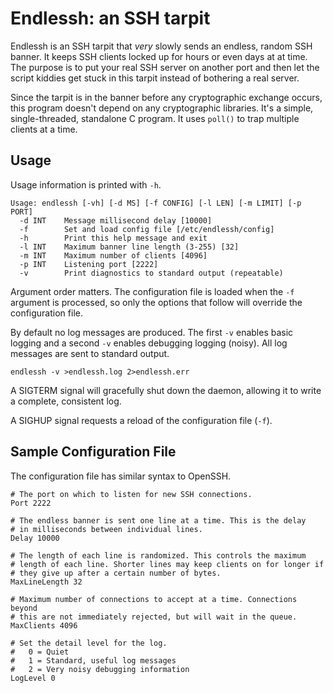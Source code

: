 # Endlessh: an SSH tarpit

Endlessh is an SSH tarpit that *very* slowly sends an endless, random
SSH banner. It keeps SSH clients locked up for hours or even days at at
time. The purpose is to put your real SSH server on another port and
then let the script kiddies get stuck in this tarpit instead of
bothering a real server.

Since the tarpit is in the banner before any cryptographic exchange
occurs, this program doesn't depend on any cryptographic libraries. It's
a simple, single-threaded, standalone C program. It uses `poll()` to
trap multiple clients at a time.

## Usage

Usage information is printed with `-h`.

```
Usage: endlessh [-vh] [-d MS] [-f CONFIG] [-l LEN] [-m LIMIT] [-p PORT]
  -d INT    Message millisecond delay [10000]
  -f        Set and load config file [/etc/endlessh/config]
  -h        Print this help message and exit
  -l INT    Maximum banner line length (3-255) [32]
  -m INT    Maximum number of clients [4096]
  -p INT    Listening port [2222]
  -v        Print diagnostics to standard output (repeatable)
```

Argument order matters. The configuration file is loaded when the `-f`
argument is processed, so only the options that follow will override the
configuration file.

By default no log messages are produced. The first `-v` enables basic
logging and a second `-v` enables debugging logging (noisy). All log
messages are sent to standard output.

    endlessh -v >endlessh.log 2>endlessh.err

A SIGTERM signal will gracefully shut down the daemon, allowing it to
write a complete, consistent log.

A SIGHUP signal requests a reload of the configuration file (`-f`).

## Sample Configuration File

The configuration file has similar syntax to OpenSSH.

```
# The port on which to listen for new SSH connections.
Port 2222

# The endless banner is sent one line at a time. This is the delay
# in milliseconds between individual lines.
Delay 10000

# The length of each line is randomized. This controls the maximum
# length of each line. Shorter lines may keep clients on for longer if
# they give up after a certain number of bytes.
MaxLineLength 32

# Maximum number of connections to accept at a time. Connections beyond
# this are not immediately rejected, but will wait in the queue.
MaxClients 4096

# Set the detail level for the log.
#   0 = Quiet
#   1 = Standard, useful log messages
#   2 = Very noisy debugging information
LogLevel 0
```
